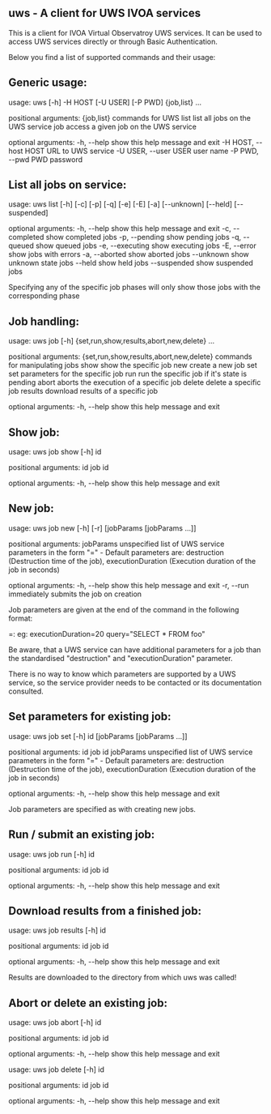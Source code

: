 uws - A client for UWS IVOA services
---------------------------------------

This is a client for IVOA Virtual Observatroy UWS services.
It can be used to access UWS services directly or through Basic
Authentication.

Below you find a list of supported commands and their usage:

Generic usage:
--------------

usage: uws [-h] -H HOST [-U USER] [-P PWD] {job,list} ...

positional arguments:
  {job,list}            commands for UWS
    list                list all jobs on the UWS service
    job                 access a given job on the UWS service

optional arguments:
  -h, --help            show this help message and exit
  -H HOST, --host HOST  URL to UWS service
  -U USER, --user USER  user name
  -P PWD, --pwd PWD     password


List all jobs on service:
-------------------------

usage: uws list [-h] [-c] [-p] [-q] [-e] [-E] [-a] [--unknown] [--held]
                   [--suspended]

optional arguments:
  -h, --help       show this help message and exit
  -c, --completed  show completed jobs
  -p, --pending    show pending jobs
  -q, --queued     show queued jobs
  -e, --executing  show executing jobs
  -E, --error      show jobs with errors
  -a, --aborted    show aborted jobs
  --unknown        show unknown state jobs
  --held           show held jobs
  --suspended      show suspended jobs


Specifying any of the specific job phases will only show those jobs with the
corresponding phase


Job handling:
-------------

usage: uws job [-h] {set,run,show,results,abort,new,delete} ...

positional arguments:
  {set,run,show,results,abort,new,delete}
                        commands for manipulating jobs
    show                show the specific job
    new                 create a new job
    set                 set parameters for the specific job
    run                 run the specific job if it's state is pending
    abort               aborts the execution of a specific job
    delete              delete a specific job
    results             download results of a specific job

optional arguments:
  -h, --help            show this help message and exit


Show job:
---------

usage: uws job show [-h] id

positional arguments:
  id          job id

optional arguments:
  -h, --help  show this help message and exit


New job:
--------

usage: uws job new [-h] [-r] [jobParams [jobParams ...]]

positional arguments:
  jobParams   unspecified list of UWS service parameters in the form
              "<parameter>=<value>" - Default parameters are: destruction
              (Destruction time of the job), executionDuration (Execution
              duration of the job in seconds)

optional arguments:
  -h, --help  show this help message and exit
  -r, --run   immediately submits the job on creation

Job parameters are given at the end of the command in the following format:

<parameter>=<value>: eg: executionDuration=20
                         query="SELECT * FROM foo"

Be aware, that a UWS service can have additional parameters for a job than the
standardised "destruction" and "executionDuration" parameter.

There is no way to know which parameters are supported by a UWS service, so the
service provider needs to be contacted or its documentation consulted.


Set parameters for existing job:
--------------------------------

usage: uws job set [-h] id [jobParams [jobParams ...]]

positional arguments:
  id          job id
  jobParams   unspecified list of UWS service parameters in the form
              "<parameter>=<value>" - Default parameters are: destruction
              (Destruction time of the job), executionDuration (Execution
              duration of the job in seconds)

optional arguments:
  -h, --help  show this help message and exit


Job parameters are specified as with creating new jobs.


Run / submit an existing job:
-----------------------------

usage: uws job run [-h] id

positional arguments:
  id          job id

optional arguments:
  -h, --help  show this help message and exit


Download results from a finished job:
-------------------------------------

usage: uws job results [-h] id

positional arguments:
  id          job id

optional arguments:
  -h, --help  show this help message and exit


Results are downloaded to the directory from which uws was called!


Abort or delete an existing job:
--------------------------------

usage: uws job abort [-h] id

positional arguments:
  id          job id

optional arguments:
  -h, --help  show this help message and exit


usage: uws job delete [-h] id

positional arguments:
  id          job id

optional arguments:
  -h, --help  show this help message and exit
